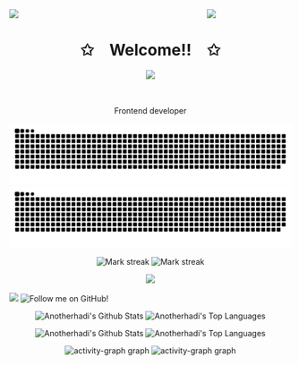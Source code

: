<div>
<img align="left" src="https://user-images.githubusercontent.com/65187002/144930161-2f783401-8d27-4fdf-a2f7-cc0ba32f1f1f.gif" width="30%" style="display:inline;"><img align="right" src="https://user-images.githubusercontent.com/65187002/144930161-2f783401-8d27-4fdf-a2f7-cc0ba32f1f1f.gif" width="30%" style="display:inline;">
<br>
<p align="center">
    <h1 align="center">✩&emsp;Welcome!!&emsp;✩</h1>
</p>
<p align="center">
    <img src="https://readme-typing-svg.herokuapp.com/?lines=Hi!++this+is+Richard;Welcome+to+my+profile!;If+you+are+sparked+sth;from+my+repo;plz+give+me+star!!!&font=Fira%20Code&color=%23D62F79&center=true&width=280&height=50">
</p>
<br>

</div>
<p align="center">
  Frontend developer  <br/>

</p>




![github contribution grid snake animation](https://raw.githubusercontent.com/AP2Topper0127/AP2Topper0127/output/dark.svg#gh-dark-mode-only)
![github contribution grid snake animation](https://raw.githubusercontent.com/AP2Topper0127/AP2Topper0127/output/light.svg#gh-light-mode-only)



<p align="center">
  <img alt="Mark streak" src="https://github-readme-streak-stats.herokuapp.com/?user=richardchan1131&hide_border=true&theme=dark" /> 
  <img alt="Mark streak" src="https://github-readme-streak-stats.herokuapp.com/?user=richardchan1131&hide_border=true&theme=light" /> 
</p>

<!--Trophy-->
<div align=center>
  <img src="https://github-profile-trophy.vercel.app/?username=richardchan1131&no-bg=true&no-frame=true&row=2&column=3"/>
</div>


![](https://komarev.com/ghpvc/?username=richardchan1131)
![Follow me on GitHub!](https://img.shields.io/github/followers/AP2Topper0127?)




<div align="center">


  <a><img alt="Anotherhadi's Github Stats" src="https://denvercoder1-github-readme-stats.vercel.app/api/?username=richardchan1131&show_icons=true&include_all_commits=true&count_private=true&theme=dark&hide_border=true&bg_color=0d1117&title_color=A594FD&icon_color=A594FD" height="192px"/></a>
  <a><img alt="Anotherhadi's Top Languages" src="https://denvercoder1-github-readme-stats.vercel.app/api/top-langs/?username=richardchan1131&langs_count=8&layout=compact&theme=dark&hide_border=true&bg_color=0d1117&title_color=A594FD&icon_color=A594FD" height="192px"/></a>
  
</div>


<div align="center">



  <a><img alt="Anotherhadi's Github Stats" src="https://denvercoder1-github-readme-stats.vercel.app/api/?username=richardchan1131&show_icons=true&include_all_commits=true&count_private=true&theme=light&hide_border=true&bg_color=0d1117&title_color=A594FD&icon_color=A594FD" height="192px"/></a>
  <a><img alt="Anotherhadi's Top Languages" src="https://denvercoder1-github-readme-stats.vercel.app/api/top-langs/?username=richardchan1131&langs_count=8&layout=compact&theme=light&hide_border=true&bg_color=0d1117&title_color=A594FD&icon_color=A594FD" height="192px"/></a>
  
</div>






<div align="center">

  <img src="https://github-readme-activity-graph.vercel.app/graph?username=richardchan1131&radius=16&theme=material&area=true&order=5" height="300" alt="activity-graph graph"  />
    <img src="https://github-readme-activity-graph.vercel.app/graph?username=richardchan1131&radius=16&theme=LIGHT&area=true&order=5" height="300" alt="activity-graph graph"  />


</div>
